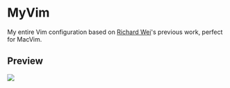 # MyVim
My entire Vim configuration based on [Richard Wei](https://github.com/rxwei)'s previous work, perfect for MacVim.


## Preview
![](https://camo.githubusercontent.com/18f74a2d4e862215bd4ba74f522cc21e29cd1a99/687474703a2f2f7778332e73696e61696d672e636e2f6c617267652f39636265343239666c793166656f6d7a66656674706a32316b77307877646b7a2e6a7067)  
